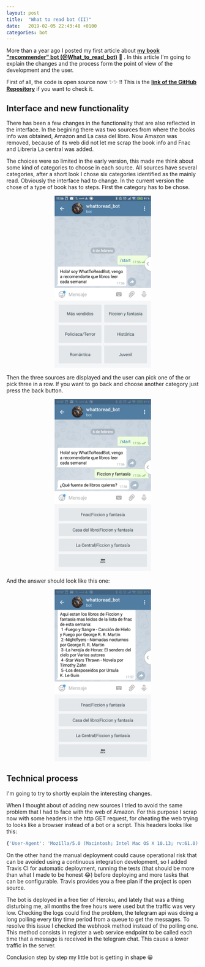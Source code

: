 ```yaml
---
layout: post
title:  "What to read bot (II)"
date:   2019-02-05 22:43:48 +0100
categories: bot
---
```

More than a year ago I posted my first article about <span style=" font-weight: bold">[my book "recommender" bot (@What_to_read_bot)](http://telegram.me/what_to_read_bot)</span> 🤖 . In this article I'm going to explain the changes and the process form the point of view of the development and the user.

First of all, the code is open source now ✨✨ !! This is the <span style=" font-weight: bold">[link of the GitHub Repository](https://github.com/mavilam/what_to_read_bot)</span> if you want to check it.

## Interface and new functionality

There has been a few changes in the functionality that are also reflected in the interface. In the begining there was two sources from where the books info was obtained, Amazon and La casa del libro. Now Amazon was removed, because of its web did not let me scrap the book info and Fnac and Libreria La central was added.

The choices were so limited in the early version, this made me think about some kind of categories to choose in each source. All sources have several categories, after a short look I chose six categories identified as the mainly read. Obviously the interface had to change. In the current version the chose of a type of book has to steps. First the category has to be chose.

<center><img src="/img/botpost2categories.jpeg" title="What to read bot" alt="What to read bot interface" width="50%"></center>
<p/>

Then the three sources are displayed and the user can pick one of the or pick three in a row. If you want to go back and choose another category just press the back button.

<center><img src="/img/botpost2sources.jpeg" title="What to read bot" alt="What to read bot interface" width="50%"></center>
<p/>

And the answer should look like this one:

<center><img src="/img/botpost2result.jpeg" title="What to read bot" alt="What to read bot interface" width="50%"></center>
<p/>

## Technical process

I'm going to try to shortly explain the interesting changes.

When I thought about of adding new sources I tried to avoid the same problem that I had to face with the web of Amazon. For this purpose I scrap now with some headers in the http GET request, for cheating the web trying to looks like a browser instead of a bot or a script. This headers looks like this:

```js
{'User-Agent': 'Mozilla/5.0 (Macintosh; Intel Mac OS X 10.13; rv:61.0) Gecko/20100101 Firefox/'}
```

On the other hand the manual deployment could cause operational risk that can be avoided using a continuous integration development, so I added Travis CI for automatic deployment, running the tests (that should be more than what I made to be honest 😂) before deploying and more tasks that can be configurable. Travis provides you a free plan if the project is open source.

The bot is deployed in a free tier of Heroku, and lately that was a thing disturbing me, all months the free hours were used but the traffic was very low. Checking the logs could find the problem, the telegram api was doing a long polling every tiny time period from a queue to get the messages. To resolve this issue I checked the webhook method instead of the polling one. This method consists in register a web service endpoint to be called each time that a message is received in the telegram chat. This cause a lower traffic in the server.

Conclusion step by step my little bot is getting in shape 😀
